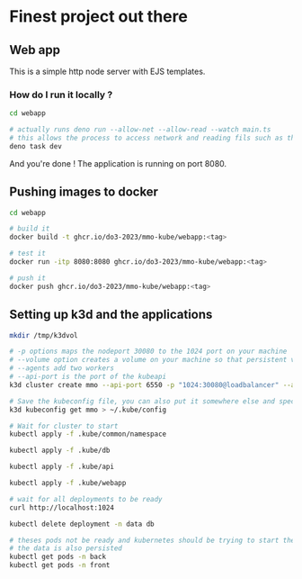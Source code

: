 # Finest project out there

## Web app

This is a simple http node server with EJS templates.

### How do I run it locally ?

```bash
cd webapp

# actually runs deno run --allow-net --allow-read --watch main.ts
# this allows the process to access network and reading fils such as the html template
deno task dev
```

And you're done ! The application is running on port 8080.

## Pushing images to docker

```bash
cd webapp

# build it
docker build -t ghcr.io/do3-2023/mmo-kube/webapp:<tag>

# test it
docker run -itp 8080:8080 ghcr.io/do3-2023/mmo-kube/webapp:<tag>

# push it
docker push ghcr.io/do3-2023/mmo-kube/webapp:<tag>
```

## Setting up k3d and the applications

```bash
mkdir /tmp/k3dvol

# -p options maps the nodeport 30080 to the 1024 port on your machine
# --volume option creates a volume on your machine so that persistent volumes can be retained
# --agents add two workers
# --api-port is the port of the kubeapi
k3d cluster create mmo --api-port 6550 -p "1024:30080@loadbalancer" --agents 2 --volume /tmp/k3dvol:/k3dvol

# Save the kubeconfig file, you can also put it somewhere else and specify KUBECONFIG env var
k3d kubeconfig get mmo > ~/.kube/config

# Wait for cluster to start
kubectl apply -f .kube/common/namespace

kubectl apply -f .kube/db

kubectl apply -f .kube/api

kubectl apply -f .kube/webapp

# wait for all deployments to be ready
curl http://localhost:1024

kubectl delete deployment -n data db

# theses pods not be ready and kubernetes should be trying to start them again
# the data is also persisted
kubectl get pods -n back
kubectl get pods -n front
```
